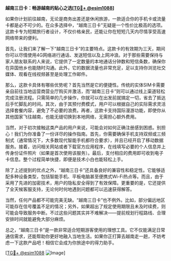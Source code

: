 **越南三日卡：畅游越南的贴心之选[[TG💪+ @esim1088](https://t.me/s/esim1088)]**

如果你计划前往越南，无论是商务出差还是休闲旅游，一款适合你的手机卡或流量卡都是必不可少的。在众多选择中，“越南三日卡”无疑是一个性价比极高的选项。这款卡专为短期旅行者设计，不仅价格亲民，还能让你在短短几天内尽情享受高速网络带来的便利。

首先，让我们来了解一下“越南三日卡”的主要特点。这款卡的有效期为三天，期间你可以尽情使用4G网络进行通话、发送短信以及上网冲浪。对于那些需要保持与家人朋友联系的人来说，它提供了一定数量的本地通话分钟数和短信条数，确保你在异国他乡也能随时沟通。此外，它的数据流量也非常充足，足以支持你浏览社交媒体、观看在线视频甚至是处理工作邮件。

那么，这款卡具体有哪些优势呢？首先当然是它的便捷性。传统的实体SIM卡需要亲自前往当地运营商营业厅购买并激活，而“越南三日卡”则可以通过线上渠道轻松完成注册流程。只需简单的几步操作，你就可以在出发前就搞定一切，省去了抵达后手忙脚乱的时间。其次，由于其预付费模式，用户可以根据自己的实际需求灵活选择套餐内容，避免了不必要的浪费。再者，这款卡支持国际漫游功能，即使你从其他国家飞往越南，也能无缝切换到本地网络，无需担心额外费用。

当然，对于初次接触这类产品的用户来说，可能会对如何正确注册感到困惑。别担心！我们为你准备了一份详尽的操作指南。首先，你需要确保手机支持双频或三频制式（通常情况下，大多数现代智能手机都符合要求），并且已经开启了移动数据服务。接着，访问相关网站或者下载官方应用程序，在线填写必要的个人信息并上传身份证件照片（如果是首次使用该服务）。最后，支付相应的费用即可收到电子卡信息。整个过程简单快捷，即便是技术小白也能轻松上手。

除了上述提到的优点之外，“越南三日卡”还具备良好的兼容性和稳定性。它能够适配多种设备类型，包括智能手机、平板电脑甚至便携式Wi-Fi热点等。而且，由于采用了先进的加密技术，用户的隐私安全得到了有效保障。更重要的是，它还提供了全天候客服支持，无论何时何地遇到问题都可以迅速获得解答。

当然，任何产品都不可能完美无缺。“越南三日卡”也不例外。比如，部分偏远地区可能存在信号覆盖不足的情况；另外，如果超出了规定使用期限且未及时续费，则可能会导致服务中断。不过这些问题其实并不难解决——提前规划行程路线、合理安排时间就能避免大部分麻烦。

总之，“越南三日卡”是一款非常适合短期游客使用的理想工具。它不仅能满足日常通信需求，还能帮助你更好地融入当地生活。如果你正打算去越南走一趟，不妨考虑一下这款产品吧！相信它会成为你旅途中的得力助手。

[[TG💪+ @esim1088](https://t.me/s/esim1088) ![Image](https://i.postimg.cc/4NQfJmqS/Snipaste-2025-05-13-00-14-12.png)]